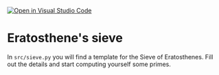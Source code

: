 [![Open in Visual Studio Code](https://classroom.github.com/assets/open-in-vscode-c66648af7eb3fe8bc4f294546bfd86ef473780cde1dea487d3c4ff354943c9ae.svg)](https://classroom.github.com/online_ide?assignment_repo_id=9067463&assignment_repo_type=AssignmentRepo)
# Eratosthene's sieve

In `src/sieve.py` you will find a template for the Sieve of Eratosthenes. Fill out the details and start computing yourself some primes.
